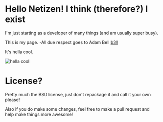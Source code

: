 # Hello Netizen! I think (therefore?) I exist

I'm just starting as a developer of many things (and am usually super busy).

This is my page. 
-All due respect goes to Adam Bell [b3ll](https://github.com/b3ll)

It's hella cool.

![hella cool](images/hellacool.jpg?raw=true)

# License?

Pretty much the BSD license, just don't repackage it and call it your own please!

Also if you do make some changes, feel free to make a pull request and help make things more awesome!

